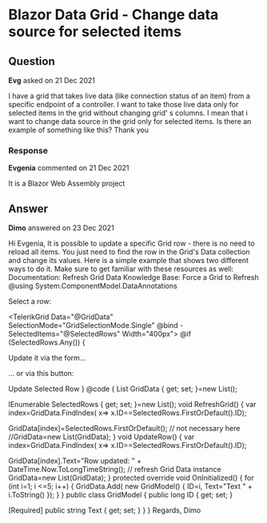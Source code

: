 # Blazor Data Grid - Change data source for selected items

## Question

**Evg** asked on 21 Dec 2021

I have a grid that takes live data (like connection status of an item) from a specific endpoint of a controller. I want to take those live data only for selected items in the grid without changing grid' s columns. I mean that i want to change data source in the grid only for selected items. Is there an example of something like this? Thank you

### Response

**Evgenia** commented on 21 Dec 2021

It is a Blazor Web Assembly project

## Answer

**Dimo** answered on 23 Dec 2021

Hi Evgenia, It is possible to update a specific Grid row - there is no need to reload all items. You just need to find the row in the Grid's Data collection and change its values. Here is a simple example that shows two different ways to do it. Make sure to get familiar with these resources as well: Documentation: Refresh Grid Data Knowledge Base: Force a Grid to Refresh @using System.ComponentModel.DataAnnotations

<p>Select a row:</p>

<TelerikGrid Data="@GridData" SelectionMode="GridSelectionMode.Single" @bind -SelectedItems="@SelectedRows" Width="400px">
<GridColumns>
<GridColumn Field="@nameof(GridModel.Text)" />
</GridColumns>
</TelerikGrid> @if (SelectedRows.Any())
{
<p>Update it via the form...</p>

<TelerikForm Model="@SelectedRows.FirstOrDefault()" Orientation="FormOrientation.Horizontal" Width="400px" OnValidSubmit="@RefreshGrid">
<FormValidation>
<DataAnnotationsValidator />
</FormValidation>
<FormItems>
<FormItem Field="@nameof(GridModel.Text)" />
</FormItems>
</TelerikForm>

<p>... or via this button:</p>

<TelerikButton OnClick="@UpdateRow">Update Selected Row</TelerikButton>
} @code {
List<GridModel> GridData { get; set; }=new List<GridModel>();

IEnumerable<GridModel> SelectedRows { get; set; }=new List<GridModel>(); void RefreshGrid()
{ var index=GridData.FindIndex( x=> x.ID==SelectedRows.FirstOrDefault().ID);

GridData[index]=SelectedRows.FirstOrDefault(); // not necessary here //GridData=new List<GridModel>(GridData); } void UpdateRow()
{ var index=GridData.FindIndex( x=> x.ID==SelectedRows.FirstOrDefault().ID);

GridData[index].Text="Row updated: " + DateTime.Now.ToLongTimeString(); // refresh Grid Data instance GridData=new List<GridModel>(GridData);
} protected override void OnInitialized()
{ for (int i=1; i <=5; i++)
{
GridData.Add( new GridModel() { ID=i, Text="Text " + i.ToString() });
}
} public class GridModel
{ public long ID { get; set; }

[Required] public string Text { get; set; }
}
} Regards, Dimo
